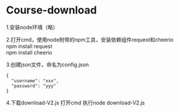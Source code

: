 # Course-download

1.安装node环境（略）

2.打开cmd，使用node附带的npm工具，安装依赖组件request和cheerio  
npm install request   
npm install cheerio

3.创建json文件，命名为config.json

    { 
      "username": "xxx", 
      "password": "yyy"
    }

4.下载download-V2.js
  打开cmd 
  执行node download-V2.js
